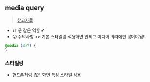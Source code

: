## media query
> [참고자료](https://www.daleseo.com/css-media-queries/)
- `if` 문 같은 역할 ✔
- 😛 주의사항 >> 기본 스타일링 적용하면 안되고 미디어 쿼리에만 넣어야됨!!


```css
@media (조건) {
}
```
### 스타일링
- 핸드폰처럼 좁은 화면 특정 스타일 적용


